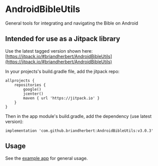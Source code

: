 # AndroidBibleUtils
General tools for integrating and navigating the Bible on Android

## Intended for use as a Jitpack library

Use the latest tagged version shown here:
[https://jitpack.io/#briandherbert/AndroidBibleUtils](https://jitpack.io/#briandherbert/AndroidBibleUtils)

In your projects's build.gradle file, add the jitpack repo:
```
allprojects {
    repositories {
        google()
        jcenter()
        maven { url 'https://jitpack.io' }
    }
}
```
Then in the app module's build.gradle, add the dependency (use latest version):

`implementation 'com.github.briandherbert:AndroidBibleUtils:v3.0.3'`


## Usage
See the [example app](https://github.com/briandherbert/AndroidBibleUtils/blob/master/app/src/main/java/com/example/brianherbert/androidbibleutils/DemoBibleUtilsActivity.kt) for general usage.

